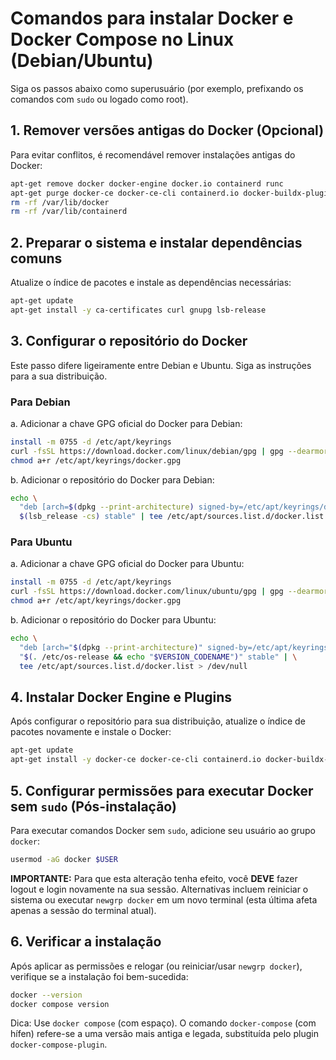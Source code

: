 # Comandos para instalar Docker e Docker Compose no Linux (Debian/Ubuntu)

Siga os passos abaixo como superusuário (por exemplo, prefixando os comandos com `sudo` ou logado como root).

## 1. Remover versões antigas do Docker (Opcional)

Para evitar conflitos, é recomendável remover instalações antigas do Docker:
```bash
apt-get remove docker docker-engine docker.io containerd runc
apt-get purge docker-ce docker-ce-cli containerd.io docker-buildx-plugin docker-compose-plugin docker-ce-rootless-extras -y
rm -rf /var/lib/docker
rm -rf /var/lib/containerd
```

## 2. Preparar o sistema e instalar dependências comuns

Atualize o índice de pacotes e instale as dependências necessárias:
```bash
apt-get update
apt-get install -y ca-certificates curl gnupg lsb-release
```

## 3. Configurar o repositório do Docker

Este passo difere ligeiramente entre Debian e Ubuntu. Siga as instruções para a sua distribuição.

### Para Debian

a. Adicionar a chave GPG oficial do Docker para Debian:
```bash
install -m 0755 -d /etc/apt/keyrings
curl -fsSL https://download.docker.com/linux/debian/gpg | gpg --dearmor -o /etc/apt/keyrings/docker.gpg
chmod a+r /etc/apt/keyrings/docker.gpg
```

b. Adicionar o repositório do Docker para Debian:
```bash
echo \
  "deb [arch=$(dpkg --print-architecture) signed-by=/etc/apt/keyrings/docker.gpg] https://download.docker.com/linux/debian \
  $(lsb_release -cs) stable" | tee /etc/apt/sources.list.d/docker.list > /dev/null
```

### Para Ubuntu

a. Adicionar a chave GPG oficial do Docker para Ubuntu:
```bash
install -m 0755 -d /etc/apt/keyrings
curl -fsSL https://download.docker.com/linux/ubuntu/gpg | gpg --dearmor -o /etc/apt/keyrings/docker.gpg
chmod a+r /etc/apt/keyrings/docker.gpg
```

b. Adicionar o repositório do Docker para Ubuntu:
```bash
echo \
  "deb [arch="$(dpkg --print-architecture)" signed-by=/etc/apt/keyrings/docker.gpg] https://download.docker.com/linux/ubuntu \
  "$(. /etc/os-release && echo "$VERSION_CODENAME")" stable" | \
  tee /etc/apt/sources.list.d/docker.list > /dev/null
```

## 4. Instalar Docker Engine e Plugins

Após configurar o repositório para sua distribuição, atualize o índice de pacotes novamente e instale o Docker:
```bash
apt-get update
apt-get install -y docker-ce docker-ce-cli containerd.io docker-buildx-plugin docker-compose-plugin
```

## 5. Configurar permissões para executar Docker sem `sudo` (Pós-instalação)

Para executar comandos Docker sem `sudo`, adicione seu usuário ao grupo `docker`:
```bash
usermod -aG docker $USER
```
**IMPORTANTE:** Para que esta alteração tenha efeito, você **DEVE** fazer logout e login novamente na sua sessão. Alternativas incluem reiniciar o sistema ou executar `newgrp docker` em um novo terminal (esta última afeta apenas a sessão do terminal atual).

## 6. Verificar a instalação

Após aplicar as permissões e relogar (ou reiniciar/usar `newgrp docker`), verifique se a instalação foi bem-sucedida:
```bash
docker --version
docker compose version
```
Dica: Use `docker compose` (com espaço). O comando `docker-compose` (com hífen) refere-se a uma versão mais antiga e legada, substituída pelo plugin `docker-compose-plugin`.
